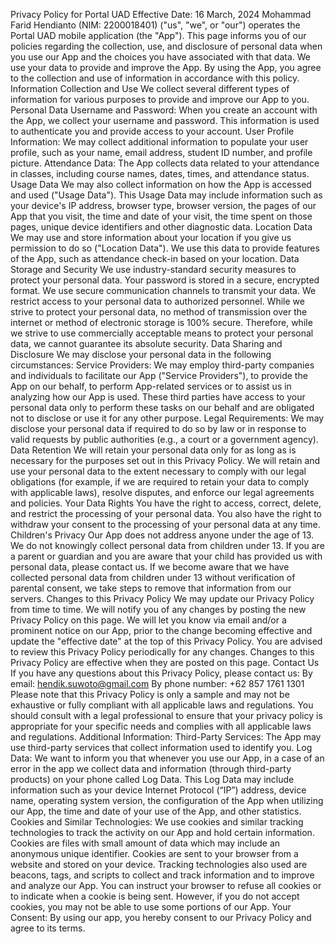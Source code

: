 Privacy Policy for Portal UAD
Effective Date: 16 March, 2024
Mohammad Farid Hendianto (NIM: 2200018401) ("us", "we", or "our") operates the Portal UAD mobile application (the "App").
This page informs you of our policies regarding the collection, use, and disclosure of personal data when you use our App and the choices you have associated with that data.
We use your data to provide and improve the App. By using the App, you agree to the collection and use of information in accordance with this policy.
Information Collection and Use
We collect several different types of information for various purposes to provide and improve our App to you.
Personal Data
Username and Password: When you create an account with the App, we collect your username and password. This information is used to authenticate you and provide access to your account.
User Profile Information: We may collect additional information to populate your user profile, such as your name, email address, student ID number, and profile picture.
Attendance Data: The App collects data related to your attendance in classes, including course names, dates, times, and attendance status.
Usage Data
We may also collect information on how the App is accessed and used ("Usage Data"). This Usage Data may include information such as your device's IP address, browser type, browser version, the pages of our App that you visit, the time and date of your visit, the time spent on those pages, unique device identifiers and other diagnostic data.
Location Data
We may use and store information about your location if you give us permission to do so ("Location Data"). We use this data to provide features of the App, such as attendance check-in based on your location.
Data Storage and Security
We use industry-standard security measures to protect your personal data.
Your password is stored in a secure, encrypted format.
We use secure communication channels to transmit your data.
We restrict access to your personal data to authorized personnel.
While we strive to protect your personal data, no method of transmission over the internet or method of electronic storage is 100% secure. Therefore, while we strive to use commercially acceptable means to protect your personal data, we cannot guarantee its absolute security.
Data Sharing and Disclosure
We may disclose your personal data in the following circumstances:
Service Providers: We may employ third-party companies and individuals to facilitate our App ("Service Providers"), to provide the App on our behalf, to perform App-related services or to assist us in analyzing how our App is used. These third parties have access to your personal data only to perform these tasks on our behalf and are obligated not to disclose or use it for any other purpose.
Legal Requirements: We may disclose your personal data if required to do so by law or in response to valid requests by public authorities (e.g., a court or a government agency).
Data Retention
We will retain your personal data only for as long as is necessary for the purposes set out in this Privacy Policy. We will retain and use your personal data to the extent necessary to comply with our legal obligations (for example, if we are required to retain your data to comply with applicable laws), resolve disputes, and enforce our legal agreements and policies.
Your Data Rights
You have the right to access, correct, delete, and restrict the processing of your personal data. You also have the right to withdraw your consent to the processing of your personal data at any time.
Children's Privacy
Our App does not address anyone under the age of 13. We do not knowingly collect personal data from children under 13. If you are a parent or guardian and you are aware that your child has provided us with personal data, please contact us. If we become aware that we have collected personal data from children under 13 without verification of parental consent, we take steps to remove that information from our servers.
Changes to this Privacy Policy
We may update our Privacy Policy from time to time. We will notify you of any changes by posting the new Privacy Policy on this page.
We will let you know via email and/or a prominent notice on our App, prior to the change becoming effective and update the "effective date" at the top of this Privacy Policy.
You are advised to review this Privacy Policy periodically for any changes. Changes to this Privacy Policy are effective when they are posted on this page.
Contact Us
If you have any questions about this Privacy Policy, please contact us:
By email: hendik.suwoto@gmail.com
By phone number: +62 857 1761 1301
Please note that this Privacy Policy is only a sample and may not be exhaustive or fully compliant with all applicable laws and regulations. You should consult with a legal professional to ensure that your privacy policy is appropriate for your specific needs and complies with all applicable laws and regulations.
Additional Information:
Third-Party Services: The App may use third-party services that collect information used to identify you.
Log Data: We want to inform you that whenever you use our App, in a case of an error in the app we collect data and information (through third-party products) on your phone called Log Data. This Log Data may include information such as your device Internet Protocol (“IP”) address, device name, operating system version, the configuration of the App when utilizing our App, the time and date of your use of the App, and other statistics.
Cookies and Similar Technologies: We use cookies and similar tracking technologies to track the activity on our App and hold certain information. Cookies are files with small amount of data which may include an anonymous unique identifier. Cookies are sent to your browser from a website and stored on your device. Tracking technologies also used are beacons, tags, and scripts to collect and track information and to improve and analyze our App. You can instruct your browser to refuse all cookies or to indicate when a cookie is being sent. However, if you do not accept cookies, you may not be able to use some portions of our App.
Your Consent:
By using our app, you hereby consent to our Privacy Policy and agree to its terms.